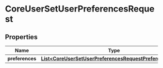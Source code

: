 

# CoreUserSetUserPreferencesRequest


## Properties

| Name | Type | Description | Notes |
|------------ | ------------- | ------------- | -------------|
|**preferences** | [**List&lt;CoreUserSetUserPreferencesRequestPreferencesInner&gt;**](CoreUserSetUserPreferencesRequestPreferencesInner.md) |  |  |



